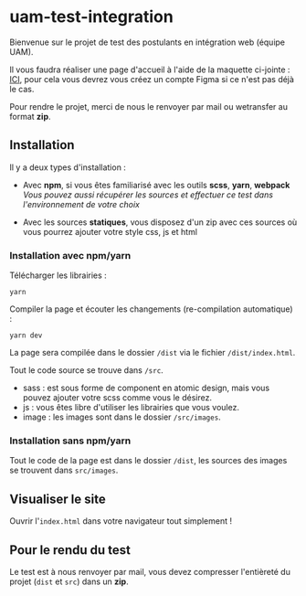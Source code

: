 # uam-test-integration
Bienvenue sur le projet de test des postulants en intégration web (équipe UAM).

Il vous faudra réaliser une page d'accueil à l'aide de la maquette ci-jointe : [ICI](https://www.figma.com/file/LmSsJRh9ahz9HrX2JHftrO/St-gervais-Test?node-id=1204%3A5575&mode=dev), pour cela vous devrez vous créez un compte Figma si ce n'est pas déjà le cas.

Pour rendre le projet, merci de nous le renvoyer par mail ou wetransfer au format **zip**.

## Installation

Il y a deux types d'installation :

* Avec **npm**, si vous êtes familiarisé avec les outils **scss**, **yarn**, **webpack**
*Vous pouvez aussi récupérer les sources et effectuer ce test dans l'environnement de votre choix*

* Avec les sources **statiques**, vous disposez d'un zip avec ces sources où vous pourrez ajouter votre style css, js et html

### Installation **avec** npm/yarn

Télécharger les librairies :

    yarn

Compiler la page et écouter les changements (re-compilation automatique) :

    yarn dev

La page sera compilée dans le dossier `/dist` via le fichier `/dist/index.html`.

Tout le code source se trouve dans `/src`.

* sass : est sous forme de component en atomic design, mais vous pouvez ajouter votre scss comme vous le désirez.
* js : vous êtes libre d'utiliser les librairies que vous voulez.
* image : les images sont dans le dossier `/src/images`.

### Installation **sans** npm/yarn

Tout le code de la page est dans le dossier `/dist`, les sources des images se trouvent dans `src/images`.

## Visualiser le site

Ouvrir l'`index.html` dans votre navigateur tout simplement !

## Pour le rendu du test

Le test est à nous renvoyer par mail, vous devez compresser l'entièreté du projet (`dist` et `src`) dans un **zip**.
